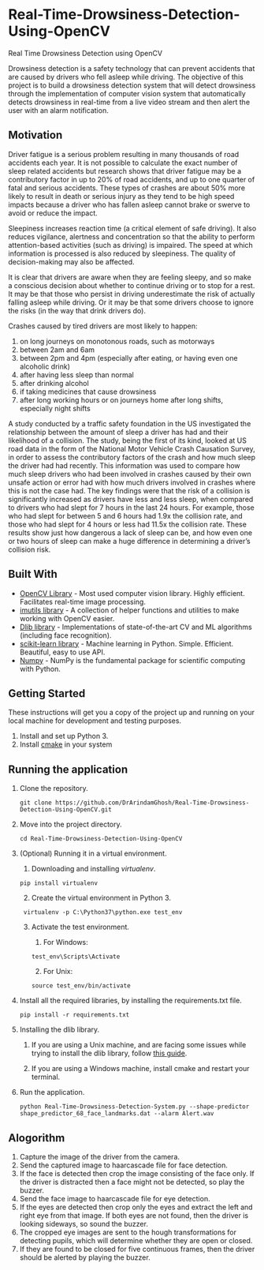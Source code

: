 # Real-Time-Drowsiness-Detection-Using-OpenCV
Real Time Drowsiness Detection using OpenCV

Drowsiness detection is a safety technology that can prevent accidents that are caused by drivers who fell asleep while driving. The objective of this project is to build a drowsiness detection system that will detect drowsiness through the implementation of computer vision system that automatically detects drowsiness in real-time from a live video stream and then alert the user with an alarm notification.


## Motivation
Driver fatigue is a serious problem resulting in many thousands of road accidents each year. It is not possible to calculate the exact number of sleep related accidents but research shows that driver fatigue may be a contributory factor in up to 20% of road accidents, and up to one quarter of fatal and serious accidents. These types of crashes are about 50% more likely to result in death or serious injury as they tend to be high speed impacts because a driver who has fallen asleep cannot brake or swerve to avoid or reduce the impact.

Sleepiness increases reaction time (a critical element of safe driving). It also reduces vigilance, alertness and concentration so that the ability to perform attention-based activities (such as driving) is impaired. The speed at which information is processed is also reduced by sleepiness. The quality of decision-making may also be affected.

It is clear that drivers are aware when they are feeling sleepy, and so make a conscious decision about whether to continue driving or to stop for a rest. It may be that those who persist in driving underestimate the risk of actually falling asleep while driving. Or it may be that some drivers choose to ignore the risks (in the way that drink drivers do).

Crashes caused by tired drivers are most likely to happen:
1. on long journeys on monotonous roads, such as motorways
2. between 2am and 6am
3. between 2pm and 4pm (especially after eating, or having even one alcoholic drink)
4. after having less sleep than normal
5. after drinking alcohol
6. if taking medicines that cause drowsiness
7. after long working hours or on journeys home after long shifts, especially night shifts

A study conducted by a traffic safety foundation in the US investigated the relationship between the amount of sleep a driver has had and their likelihood of a collision. The study, being the first of its kind, looked at US road data in the form of the National Motor Vehicle Crash Causation Survey, in order to assess the contributory factors of the crash and how much sleep the driver had had recently. This information was used to compare how much sleep drivers who had been involved in crashes caused by their own unsafe action or error had with how much drivers involved in crashes where this is not the case had. The key findings were that the risk of a collision is significantly increased as drivers have less and less sleep, when compared to drivers who had slept for 7 hours in the last 24 hours. For example, those who had slept for between 5 and 6 hours had 1.9x the collision rate, and those who had slept for 4 hours or less had 11.5x the collision rate. These results show just how dangerous a lack of sleep can be, and how even one or two hours of sleep can make a huge difference in determining a driver’s collision risk.

## Built With

* [OpenCV Library](https://opencv.org/) - Most used computer vision library. Highly efficient. Facilitates real-time image processing.
* [imutils library](https://github.com/jrosebr1/imutils) -  A collection of helper functions and utilities to make working with OpenCV easier.
* [Dlib library](http://dlib.net/) - Implementations of state-of-the-art CV and ML algorithms (including face recognition).
* [scikit-learn library](https://scikit-learn.org/stable/) - Machine learning in Python. Simple. Efficient. Beautiful, easy to use API.
* [Numpy](http://www.numpy.org/) - NumPy is the fundamental package for scientific computing with Python. 


## Getting Started

These instructions will get you a copy of the project up and running on your local machine for development and testing purposes.

1. Install and set up Python 3.
1. Install [cmake](https://github.com/Kitware/CMake/releases/download/v3.13.3/cmake-3.13.3-win64-x64.zip) in your system

## Running the application

1. Clone the repository. 

    ```
    git clone https://github.com/DrArindamGhosh/Real-Time-Drowsiness-Detection-Using-OpenCV.git
    ```
    
1. Move into the project directory. 

    ```
    cd Real-Time-Drowsiness-Detection-Using-OpenCV
    ```
 
1. (Optional) Running it in a virtual environment. 

   1. Downloading and installing _virtualenv_. 
   ```
   pip install virtualenv
   ```
   
   2. Create the virtual environment in Python 3.
   
   ```
    virtualenv -p C:\Python37\python.exe test_env
   ```    
   
   3. Activate the test environment.     
   
        1. For Windows:
        ```
        test_env\Scripts\Activate
        ```        
        
        2. For Unix:
        ```
        source test_env/bin/activate
        ```    

1. Install all the required libraries, by installing the requirements.txt file.

    ```
    pip install -r requirements.txt
    ```
    
1. Installing the dlib library.
     
    1. If you are using a Unix machine, and are facing some issues while trying to install the dlib library, follow [this guide](https://gist.github.com/ageitgey/629d75c1baac34dfa5ca2a1928a7aeaf).  
    
    1. If you are using a Windows machine, install cmake and restart your terminal. 
    
1. Run the application.

    ```
    python Real-Time-Drowsiness-Detection-System.py --shape-predictor shape_predictor_68_face_landmarks.dat --alarm Alert.wav
    ```

## Alogorithm

1. Capture the image of the driver from the camera.
2. Send the captured image to haarcascade file for face detection.
3. If the face is detected then crop the image consisting of the face only. If the driver is distracted then a face might not be detected, so play the buzzer.
4. Send the face image to haarcascade file for eye detection.
5. If the eyes are detected then crop only the eyes and extract the left and right eye from that image. If both eyes are not found, then the driver is looking sideways, so sound the buzzer.
6. The cropped eye images are sent to the hough transformations for detecting pupils, which will determine whether they are open or closed.
7. If they are found to be closed for five continuous frames, then the driver should be alerted by playing the buzzer.
